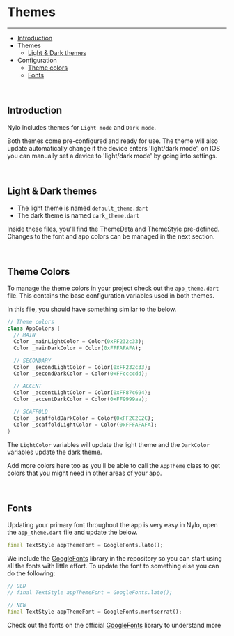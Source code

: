 # Themes

---

<a name="section-1"></a>
- [Introduction](#introduction "Introduction to themes")
- Themes
  - [Light & Dark themes](#light-and-dark-themes "Light and dark themes")
- Configuration
  - [Theme colors](#theme-colors "Theme colours")
  - [Fonts](#fonts "Fonts")


<a name="introduction"></a>
<br>
## Introduction

Nylo includes themes for `Light mode` and `Dark mode`.

Both themes come pre-configured and ready for use. The theme will also update automatically change if the device enters 'light/dark mode', on IOS you can manually set a device to 'light/dark mode' by going into settings.

<a name="light-and-dark-themes"></a>
<br>

## Light & Dark themes

- The light theme is named `default_theme.dart`
- The dark theme is named `dark_theme.dart`

Inside these files, you'll find the ThemeData and ThemeStyle pre-defined.
Changes to the font and app colors can be managed in the next section.

<a name="theme-colors"></a>
<br>

## Theme Colors

To manage the theme colors in your project check out the `app_theme.dart` file.
This contains the base configuration variables used in both themes.

In this file, you should have something similar to the below.

``` dart
// Theme colors
class AppColors {
  // MAIN
  Color _mainLightColor = Color(0xFF232c33);
  Color _mainDarkColor = Color(0xFFFAFAFA);

  // SECONDARY
  Color _secondLightColor = Color(0xFF232c33);
  Color _secondDarkColor = Color(0xFFccccdd);

  // ACCENT
  Color _accentLightColor = Color(0xFF87c694);
  Color _accentDarkColor = Color(0xFF9999aa);

  // SCAFFOLD
  Color _scaffoldDarkColor = Color(0xFF2C2C2C);
  Color _scaffoldLightColor = Color(0xFFFAFAFA);
}
```

The `LightColor` variables will update the light theme and the `DarkColor` variables update the dark theme.

Add more colors here too as you'll be able to call the `AppTheme` class to get colors that you might need in other areas of your app.

<a name="fonts"></a>
<br>

## Fonts

Updating your primary font throughout the app is very easy in Nylo, open the `app_theme.dart` file and update the below.

``` dart
final TextStyle appThemeFont = GoogleFonts.lato();
```

We include the [GoogleFonts](https://pub.dev/packages/google_fonts) library in the repository so you can start using all the fonts with little effort.
To update the font to something else you can do the following:
``` dart
// OLD
// final TextStyle appThemeFont = GoogleFonts.lato();

// NEW
final TextStyle appThemeFont = GoogleFonts.montserrat();
```

Check out the fonts on the official [GoogleFonts](https://pub.dev/packages/google_fonts) library to understand more